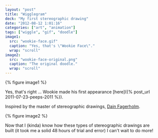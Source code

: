 ```yaml
---
layout: "post"
title: "Wigglegram"
deck: "My first stereographic drawing"
date: "2012-08-12 1:01:16"
categories: ["art", "animation"]
tags: ["wiggle", "gif", "doodle"]
image1:
  src: "wookie-face.gif"
  caption: "Yes, that's \"Wookie Face\"."
  wrap: "scroll"
image2:
  src: "wookie-face-original.png"
  caption: "The original doodle."
  wrap: "scroll"
---
```


{% figure image1 %}

Yes, that's right ... Wookie made his first appearance [here]({% post_url 2011-07-23-peeps-2011 %}).

Inspired by the master of stereographic drawings, [Dain Fagerholm](http://dainfagerholm.blogspot.co.uk/).

{% figure image2 %}

Now that I (kinda) know how these types of stereographic drawings are built (it took me a solid 48 hours of trial and error) I can't wait to do more!
